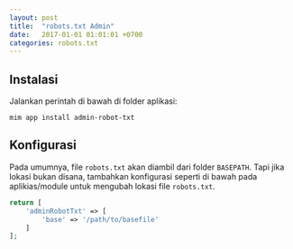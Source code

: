 ```yaml
---
layout: post
title:  "robots.txt Admin"
date:   2017-01-01 01:01:01 +0700
categories: robots.txt
---
```


## Instalasi

Jalankan perintah di bawah di folder aplikasi:

```
mim app install admin-robot-txt
```

## Konfigurasi

Pada umumnya, file `robots.txt` akan diambil dari folder `BASEPATH`. Tapi jika lokasi
bukan disana, tambahkan konfigurasi seperti di bawah pada aplikias/module untuk mengubah
lokasi file `robots.txt`.

```php
return [
    'adminRobotTxt' => [
        'base' => '/path/to/basefile'
    ]
];
```